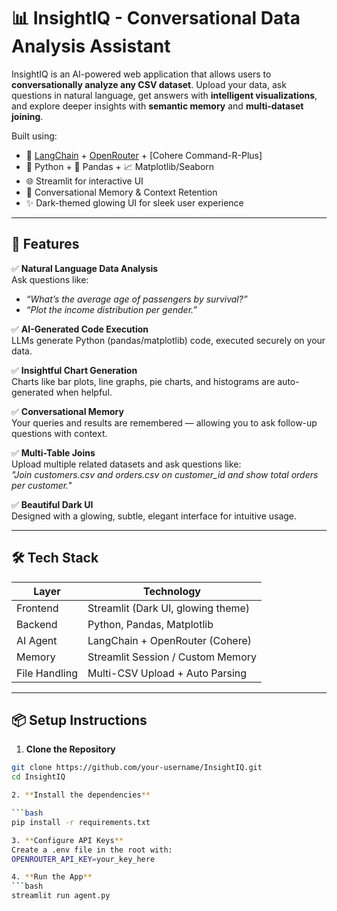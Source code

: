 # 📊 InsightIQ - Conversational Data Analysis Assistant

InsightIQ is an AI-powered web application that allows users to **conversationally analyze any CSV dataset**. Upload your data, ask questions in natural language, get answers with **intelligent visualizations**, and explore deeper insights with **semantic memory** and **multi-dataset joining**.

Built using:
- 🧠 [LangChain](https://www.langchain.com/) + [OpenRouter](https://openrouter.ai/) + [Cohere Command-R-Plus]
- 🐍 Python + 🧮 Pandas + 📈 Matplotlib/Seaborn
- 🌐 Streamlit for interactive UI
- 🧠 Conversational Memory & Context Retention
- ✨ Dark-themed glowing UI for sleek user experience

---

## 🚀 Features

✅ **Natural Language Data Analysis**  
Ask questions like:  
- _“What’s the average age of passengers by survival?”_  
- _“Plot the income distribution per gender.”_

✅ **AI-Generated Code Execution**  
LLMs generate Python (pandas/matplotlib) code, executed securely on your data.

✅ **Insightful Chart Generation**  
Charts like bar plots, line graphs, pie charts, and histograms are auto-generated when helpful.

✅ **Conversational Memory**  
Your queries and results are remembered — allowing you to ask follow-up questions with context.

✅ **Multi-Table Joins**  
Upload multiple related datasets and ask questions like:  
_"Join customers.csv and orders.csv on customer_id and show total orders per customer."_

✅ **Beautiful Dark UI**  
Designed with a glowing, subtle, elegant interface for intuitive usage.

---

## 🛠️ Tech Stack

| Layer           | Technology                        |
|----------------|------------------------------------|
| Frontend        | Streamlit (Dark UI, glowing theme)|
| Backend         | Python, Pandas, Matplotlib        |
| AI Agent        | LangChain + OpenRouter (Cohere)   |
| Memory          | Streamlit Session / Custom Memory |
| File Handling   | Multi-CSV Upload + Auto Parsing   |

---

## 📦 Setup Instructions

1. **Clone the Repository**

```bash
git clone https://github.com/your-username/InsightIQ.git
cd InsightIQ

2. **Install the dependencies**

```bash
pip install -r requirements.txt

3. **Configure API Keys**
Create a .env file in the root with:
OPENROUTER_API_KEY=your_key_here

4. **Run the App**
```bash
streamlit run agent.py

